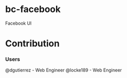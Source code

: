 # bc-facebook
Facebook UI

# Contribution
### Users
@dgutierrez - Web Engineer
@locke189 - Web Engineer
